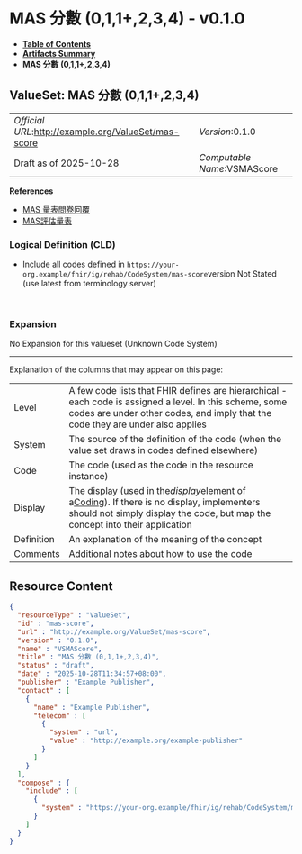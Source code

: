 # MAS 分數 (0,1,1+,2,3,4) - v0.1.0

* [**Table of Contents**](toc.md)
* [**Artifacts Summary**](artifacts.md)
* **MAS 分數 (0,1,1+,2,3,4)**

## ValueSet: MAS 分數 (0,1,1+,2,3,4) 

| | |
| :--- | :--- |
| *Official URL*:http://example.org/ValueSet/mas-score | *Version*:0.1.0 |
| Draft as of 2025-10-28 | *Computable Name*:VSMAScore |

 **References** 

* [MAS 量表問卷回覆](StructureDefinition-MASQuestionnaireResponse.md)
* [MAS評估量表](Questionnaire-MASQuestionnaireInstance.md)

### Logical Definition (CLD)

* Include all codes defined in `https://your-org.example/fhir/ig/rehab/CodeSystem/mas-score`version Not Stated (use latest from terminology server)

 

### Expansion

No Expansion for this valueset (Unknown Code System)

-------

 Explanation of the columns that may appear on this page: 

| | |
| :--- | :--- |
| Level | A few code lists that FHIR defines are hierarchical - each code is assigned a level. In this scheme, some codes are under other codes, and imply that the code they are under also applies |
| System | The source of the definition of the code (when the value set draws in codes defined elsewhere) |
| Code | The code (used as the code in the resource instance) |
| Display | The display (used in the*display*element of a[Coding](http://hl7.org/fhir/R4/datatypes.html#Coding)). If there is no display, implementers should not simply display the code, but map the concept into their application |
| Definition | An explanation of the meaning of the concept |
| Comments | Additional notes about how to use the code |



## Resource Content

```json
{
  "resourceType" : "ValueSet",
  "id" : "mas-score",
  "url" : "http://example.org/ValueSet/mas-score",
  "version" : "0.1.0",
  "name" : "VSMAScore",
  "title" : "MAS 分數 (0,1,1+,2,3,4)",
  "status" : "draft",
  "date" : "2025-10-28T11:34:57+08:00",
  "publisher" : "Example Publisher",
  "contact" : [
    {
      "name" : "Example Publisher",
      "telecom" : [
        {
          "system" : "url",
          "value" : "http://example.org/example-publisher"
        }
      ]
    }
  ],
  "compose" : {
    "include" : [
      {
        "system" : "https://your-org.example/fhir/ig/rehab/CodeSystem/mas-score"
      }
    ]
  }
}

```
